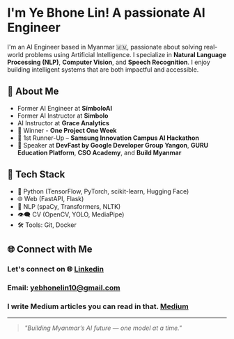 # I'm Ye Bhone Lin! A passionate AI Engineer

I'm an AI Engineer based in Myanmar 🇲🇲, passionate about solving real-world problems using Artificial Intelligence. I specialize in **Natural Language Processing (NLP)**, **Computer Vision**, and **Speech Recognition**. I enjoy building intelligent systems that are both impactful and accessible.

## 🚀 About Me
- Former AI Engineer at **SímboloAI**
- Former AI Instructor at **Simbolo**
- AI Instructor at **Grace Analytics**
- 🥇 Winner - **One Project One Week**
- 🥈 1st Runner-Up – **Samsung Innovation Campus AI Hackathon**
- 🎤 Speaker at **DevFast by Google Developer Group Yangon**, **GURU Education Platform**, **CSO Academy**, and **Build Myanmar**

## 🔧 Tech Stack
- 🐍 Python (TensorFlow, PyTorch, scikit-learn, Hugging Face)
- 🌐 Web (FastAPI, Flask)
- 🧠 NLP (spaCy, Transformers, NLTK)
- 👁️‍🗨️ CV (OpenCV, YOLO, MediaPipe)
- 🛠️ Tools: Git, Docker

## 🌐 Connect with Me
### Let's connect on 🌐 [Linkedin](https://www.linkedin.com/in/ye-bhone-lin-ai/)
### Email: yebhonelin10@gmail.com

### I write Medium articles you can read in that. [Medium](https://medium.com/@yebhonelin10)  
---

> *"Building Myanmar’s AI future — one model at a time."*





